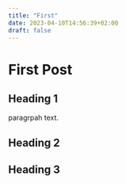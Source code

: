 ```yaml
---
title: "First"
date: 2023-04-10T14:56:39+02:00
draft: false
---
```


# First Post

## Heading 1

paragrpah text.

## Heading 2

## Heading 3


